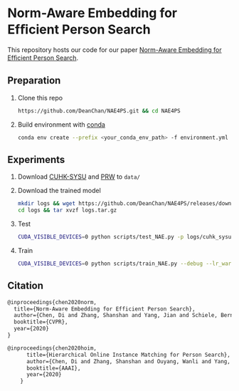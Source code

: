 # Norm-Aware Embedding for Efﬁcient Person Search

This repository hosts our code for our paper [Norm-Aware Embedding for Efﬁcient Person Search](http://openaccess.thecvf.com/content_CVPR_2020/papers/Chen_Norm-Aware_Embedding_for_Efficient_Person_Search_CVPR_2020_paper.pdf). 



## Preparation

1. Clone this repo

   ```bash
   https://github.com/DeanChan/NAE4PS.git && cd NAE4PS
   ```

2. Build environment with [conda](https://docs.anaconda.com/anaconda/install/linux/)

   ```bash
   conda env create --prefix <your_conda_env_path> -f environment.yml
   ```



## Experiments

1.  Download [CUHK-SYSU](https://github.com/ShuangLI59/person_search) and [PRW](http://www.liangzheng.com.cn/Project/project_prw.html) to `data/`

2. Download the trained model
   ```bash
   mkdir logs && wget https://github.com/DeanChan/NAE4PS/releases/download/v0.0.0/logs.tar.gz -P logs/ 
   cd logs && tar xvzf logs.tar.gz
   ```

3. Test
   ```bash
   CUDA_VISIBLE_DEVICES=0 python scripts/test_NAE.py -p logs/cuhk_sysu/
   ```
   
4. Train
   ```bash
   CUDA_VISIBLE_DEVICES=0 python scripts/train_NAE.py --debug --lr_warm_up -p ./logs/<your_logging_path>/ --batch_size 5 --nw 5 --w_RCNN_loss_bbox 10.0 --epochs 22 --lr 0.003
   ```



## Citation

```latex
@inproceedings{chen2020norm,
  title={Norm-Aware Embedding for Efficient Person Search},
  author={Chen, Di and Zhang, Shanshan and Yang, Jian and Schiele, Bernt},
  booktitle={CVPR},
  year={2020}
}

@inproceedings{chen2020hoim,
      title={Hierarchical Online Instance Matching for Person Search},
      author={Chen, Di and Zhang, Shanshan and Ouyang, Wanli and Yang, Jian and Schiele, Bernt},
      booktitle={AAAI},
      year={2020}
    }
```
